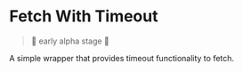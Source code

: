# Fetch With Timeout

> :construction: early alpha stage :construction:

A simple wrapper that provides timeout functionality to fetch.
